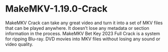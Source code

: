 # MakeMKV-1.19.0-Crack
MakeMKV Crack can take any great video and turn it into a set of MKV files that can be played anywhere. It doesn’t lose any metadata or section information in the process. MakeMKV Bet Key 2023 Full Crack is a system for ripping Blu-ray. DVD movies into MKV files without losing any sound or video quality. 
